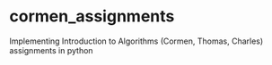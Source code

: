 # cormen_assignments
Implementing Introduction to Algorithms (Cormen, Thomas, Charles) assignments in python
